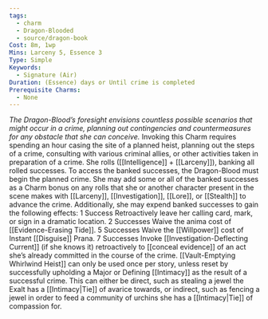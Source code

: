 ```yaml
---
tags:
  - charm
  - Dragon-Blooded
  - source/dragon-book
Cost: 8m, 1wp
Mins: Larceny 5, Essence 3
Type: Simple
Keywords:
  - Signature (Air)
Duration: (Essence) days or Until crime is completed
Prerequisite Charms:
  - None
---
```

*The Dragon-Blood’s foresight envisions countless possible scenarios that might occur in a crime, planning out contingencies and countermeasures for any obstacle that she can conceive.*
Invoking this Charm requires spending an hour casing the site of a planned heist, planning out the steps of a crime, consulting with various criminal allies, or other activities taken in preparation of a crime. She rolls ([[Intelligence]] + [[Larceny]]), banking all rolled successes. To access the banked successes, the Dragon-Blood must begin the planned crime. She may add some or all of the banked successes as a Charm bonus on any rolls that she or another character present in the scene makes with [[Larceny]], [[Investigation]], [[Lore]], or [[Stealth]] to advance the crime. Additionally, she may expend banked successes to gain the following effects: 1 Success Retroactively leave her calling card, mark, or sign in a dramatic location. 2 Successes Waive the anima cost of [[Evidence-Erasing Tide]]. 5 Successes Waive the [[Willpower]] cost of Instant [[Disguise]] Prana. 7 Successes Invoke [[Investigation-Deflecting Current]] (if she knows it) retroactively to [[conceal evidence]] of an act she’s already committed in the course of the crime. [[Vault-Emptying Whirlwind Heist]] can only be used once per story, unless reset by successfully upholding a Major or Defining [[Intimacy]] as the result of a successful crime. This can either be direct, such as stealing a jewel the Exalt has a [[Intimacy|Tie]] of avarice towards, or indirect, such as fencing a jewel in order to feed a community of urchins she has a [[Intimacy|Tie]] of compassion for.